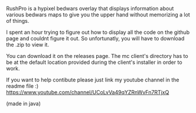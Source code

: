 RushPro is a hypixel bedwars overlay that displays information about various bedwars maps to give you the upper hand without memorizing a lot of things.

I spent an hour trying to figure out how to display all the code on the github page and couldnt figure it out. So unfortunatly, you will have to download the .zip to view it.

You can download it on the releases page. The mc client's directory has to be at the default location provided during the client's installer in order to work.

If you want to help contibute please just link my youtube channel in the readme file :) https://www.youtube.com/channel/UCoLvVa49qYZRnWvFn7RTjxQ

(made in java)
